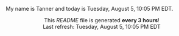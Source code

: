 My name is Tanner and today is Tuesday, August 5, 10:05 PM EDT.

<p align="center">This <i>README</i> file is generated <b>every 3 hours</b>!</br>Last refresh: Tuesday, August 5, 10:05 PM EDT<br /></p>
